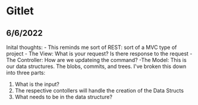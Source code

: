 # Gitlet

## 6/6/2022

Inital thoughts: 
    - This reminds me sort of REST: sort of a MVC type of project 
        - The View: What is your request? Is there response to the request 
        - The Controller: How are we updateing the command? 
        -The Model: This is our data structures. The blobs, commits, and trees.
I've broken this down into three parts:
 1) What is the input?
 2) The respective contollers will handle the creation of the Data Structs 
 3) What needs to be in the data structure? 

